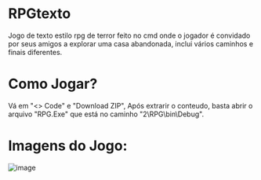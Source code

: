 # RPGtexto

Jogo de texto estilo rpg de terror feito no cmd onde o jogador é convidado por seus amigos a explorar uma casa abandonada, inclui vários caminhos e finais diferentes.

# Como Jogar?

Vá em "<> Code" e "Download ZIP", Após extrarir o conteudo, basta abrir o arquivo "RPG.Exe" que está no caminho "2\RPG\bin\Debug".

# Imagens do Jogo:
![image](https://github.com/gabs4841/RPGtexto/assets/74026100/688b9603-81ec-4a38-8f02-0e233226775a)
